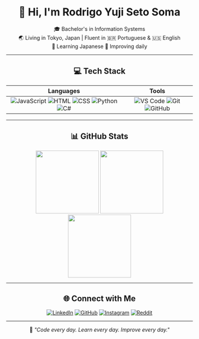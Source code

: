 <div align="center">
  
  # 👋 Hi, I'm Rodrigo Yuji Seto Soma
  
  🎓 Bachelor's in Information Systems  
  🌏 Living in Tokyo, Japan | Fluent in 🇧🇷 Portuguese & 🇺🇸 English  
  📘 Learning Japanese
  🎯 Improving daily  
  
  ---
  

  ## 💻 Tech Stack
  
  | **Languages** | **Tools** |
  |:-------------:|:---------:|
  | ![JavaScript](https://img.shields.io/badge/-JavaScript-F7DF1E?style=flat&logo=javascript&logoColor=black) ![HTML](https://img.shields.io/badge/-HTML5-E34F26?style=flat&logo=html5&logoColor=white) ![CSS](https://img.shields.io/badge/-CSS3-1572B6?style=flat&logo=css3&logoColor=white) ![Python](https://img.shields.io/badge/-Python-3776AB?style=flat&logo=python&logoColor=white) ![C#](https://img.shields.io/badge/-C%23-239120?style=flat&logo=c-sharp&logoColor=white) | ![VS Code](https://img.shields.io/badge/-VSCode-007ACC?style=flat&logo=visual-studio-code&logoColor=white) ![Git](https://img.shields.io/badge/-Git-F05032?style=flat&logo=git&logoColor=white) ![GitHub](https://img.shields.io/badge/-GitHub-181717?style=flat&logo=github&logoColor=white)
  
  ---
  
  ## 📊 GitHub Stats
  
  <p align="center">
    <img src="https://github-readme-stats.vercel.app/api?username=YujiSeto&show_icons=true&theme=github_dark" height="170" />
    <img src="https://github-readme-stats.vercel.app/api/top-langs/?username=YujiSeto&layout=compact&theme=github_dark" height="170" />
    <img src="https://github-readme-streak-stats.herokuapp.com/?user=YujiSeto&theme=github-dark" height="170" />
  </p>
  
  ---
  
  ## 🌐 Connect with Me
  
  [![LinkedIn](https://img.shields.io/badge/LinkedIn-%230077B5.svg?style=for-the-badge&logo=linkedin&logoColor=white)](https://www.linkedin.com/in/yujiseto/)
  [![GitHub](https://img.shields.io/badge/GitHub-%2312100E.svg?style=for-the-badge&logo=github&logoColor=white)](https://github.com/YujiSeto)
  [![Instagram](https://img.shields.io/badge/Instagram-%23E4405F.svg?style=for-the-badge&logo=instagram&logoColor=white)](https://www.instagram.com/yujiseto/)
  [![Reddit](https://img.shields.io/badge/Reddit-%23FF4500.svg?style=for-the-badge&logo=reddit&logoColor=white)](http://reddit.com/user/YujiSeto/)
  
  ---
  
  🧩 *"Code every day. Learn every day. Improve every day."*

</div>
